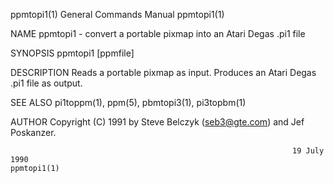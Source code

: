 ppmtopi1(1)                                                   General Commands Manual                                                  ppmtopi1(1)

NAME
       ppmtopi1 - convert a portable pixmap into an Atari Degas .pi1 file

SYNOPSIS
       ppmtopi1 [ppmfile]

DESCRIPTION
       Reads a portable pixmap as input.  Produces an Atari Degas .pi1 file as output.

SEE ALSO
       pi1toppm(1), ppm(5), pbmtopi3(1), pi3topbm(1)

AUTHOR
       Copyright (C) 1991 by Steve Belczyk (seb3@gte.com) and Jef Poskanzer.

                                                                   19 July 1990                                                        ppmtopi1(1)
